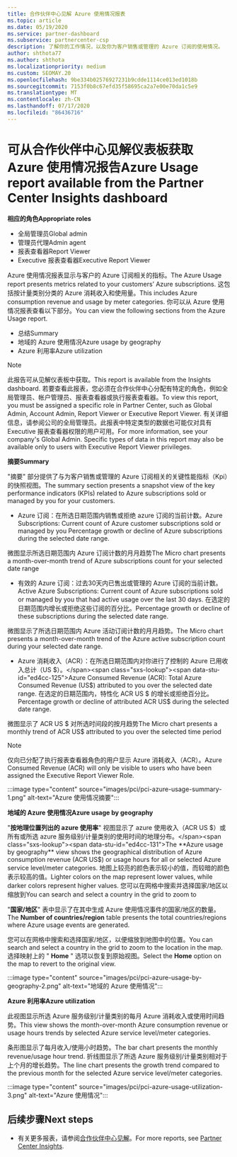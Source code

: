 ```yaml
---
title: 合作伙伴中心见解 Azure 使用情况报表
ms.topic: article
ms.date: 05/19/2020
ms.service: partner-dashboard
ms.subservice: partnercenter-csp
description: 了解你的工作情况，以及你为客户销售或管理的 Azure 订阅的使用情况。
author: shthota77
ms.author: shthota
ms.localizationpriority: medium
ms.custom: SEOMAY.20
ms.openlocfilehash: 9be334b02576927231b9cdde1114ce013ed1018b
ms.sourcegitcommit: 7153f0b8c67efd35f58695ca2a7e00e70da1c5e9
ms.translationtype: MT
ms.contentlocale: zh-CN
ms.lasthandoff: 07/17/2020
ms.locfileid: "86436716"
---
```

# <a name="azure-usage-report-available-from-the-partner-center-insights-dashboard"></a><span data-ttu-id="ed4cc-103">可从合作伙伴中心见解仪表板获取 Azure 使用情况报告</span><span class="sxs-lookup"><span data-stu-id="ed4cc-103">Azure Usage report available from the Partner Center Insights dashboard</span></span>

<span data-ttu-id="ed4cc-104">**相应的角色**</span><span class="sxs-lookup"><span data-stu-id="ed4cc-104">**Appropriate roles**</span></span>
- <span data-ttu-id="ed4cc-105">全局管理员</span><span class="sxs-lookup"><span data-stu-id="ed4cc-105">Global admin</span></span>
- <span data-ttu-id="ed4cc-106">管理员代理</span><span class="sxs-lookup"><span data-stu-id="ed4cc-106">Admin agent</span></span>
- <span data-ttu-id="ed4cc-107">报表查看器</span><span class="sxs-lookup"><span data-stu-id="ed4cc-107">Report Viewer</span></span>
- <span data-ttu-id="ed4cc-108">Executive 报表查看器</span><span class="sxs-lookup"><span data-stu-id="ed4cc-108">Executive Report Viewer</span></span>

<span data-ttu-id="ed4cc-109">Azure 使用情况报表显示与客户的 Azure 订阅相关的指标。</span><span class="sxs-lookup"><span data-stu-id="ed4cc-109">The Azure Usage report presents metrics related to your customers’ Azure subscriptions.</span></span> <span data-ttu-id="ed4cc-110">这包括按计量类别分类的 Azure 消耗收入和使用量。</span><span class="sxs-lookup"><span data-stu-id="ed4cc-110">This includes Azure consumption revenue and usage by meter categories.</span></span> <span data-ttu-id="ed4cc-111">你可以从 Azure 使用情况报表查看以下部分。</span><span class="sxs-lookup"><span data-stu-id="ed4cc-111">You can view the following sections from the Azure Usage report.</span></span>

- <span data-ttu-id="ed4cc-112">总结</span><span class="sxs-lookup"><span data-stu-id="ed4cc-112">Summary</span></span>
- <span data-ttu-id="ed4cc-113">地域的 Azure 使用情况</span><span class="sxs-lookup"><span data-stu-id="ed4cc-113">Azure usage by geography</span></span>
- <span data-ttu-id="ed4cc-114">Azure 利用率</span><span class="sxs-lookup"><span data-stu-id="ed4cc-114">Azure utilization</span></span>

 > [!NOTE]
 > <span data-ttu-id="ed4cc-115">此报告可从见解仪表板中获取。</span><span class="sxs-lookup"><span data-stu-id="ed4cc-115">This report is available from the Insights dashboard.</span></span> <span data-ttu-id="ed4cc-116">若要查看此报表，您必须在合作伙伴中心分配有特定的角色，例如全局管理员、帐户管理员、报表查看器或执行报表查看器。</span><span class="sxs-lookup"><span data-stu-id="ed4cc-116">To view this report, you must be assigned a specific role in Partner Center, such as Global Admin, Account Admin, Report Viewer or Executive Report Viewer.</span></span> <span data-ttu-id="ed4cc-117">有关详细信息，请参阅公司的全局管理员。此报表中特定类型的数据也可能仅对具有 Executive 报表查看器权限的用户可用。</span><span class="sxs-lookup"><span data-stu-id="ed4cc-117">For more information, see your company's Global Admin. Specific types of data in this report may also be available only to users with Executive Report Viewer privileges.</span></span>

<span data-ttu-id="ed4cc-118">**摘要**</span><span class="sxs-lookup"><span data-stu-id="ed4cc-118">**Summary**</span></span>

<span data-ttu-id="ed4cc-119">"摘要" 部分提供了与为客户销售或管理的 Azure 订阅相关的关键性能指标（Kpi）的快照视图。</span><span class="sxs-lookup"><span data-stu-id="ed4cc-119">The summary section presents a snapshot view of the key performance indicators (KPIs) related to Azure subscriptions sold or managed by you for your customers.</span></span>  

- <span data-ttu-id="ed4cc-120">Azure 订阅：在所选日期范围内销售或拒绝 azure 订阅的当前计数。</span><span class="sxs-lookup"><span data-stu-id="ed4cc-120">Azure Subscriptions: Current count of Azure customer subscriptions sold or managed by you Percentage growth or decline of Azure subscriptions during the selected date range.</span></span>

<span data-ttu-id="ed4cc-121">微图显示所选日期范围内 Azure 订阅计数的月月趋势</span><span class="sxs-lookup"><span data-stu-id="ed4cc-121">The Micro chart presents a month-over-month trend of Azure subscriptions count for your selected date range</span></span>
- <span data-ttu-id="ed4cc-122">有效的 Azure 订阅：过去30天内已售出或管理的 Azure 订阅的当前计数。</span><span class="sxs-lookup"><span data-stu-id="ed4cc-122">Active Azure Subscriptions: Current count of Azure subscriptions sold or managed by you that had active usage over the last 30 days.</span></span>
<span data-ttu-id="ed4cc-123">在选定的日期范围内增长或拒绝这些订阅的百分比。</span><span class="sxs-lookup"><span data-stu-id="ed4cc-123">Percentage growth or decline of these subscriptions during the selected date range.</span></span>

<span data-ttu-id="ed4cc-124">微图显示了所选日期范围内 Azure 活动订阅计数的月月趋势。</span><span class="sxs-lookup"><span data-stu-id="ed4cc-124">The Micro chart presents a month-over-month trend of the Azure active subscription count during your selected date range.</span></span>

- <span data-ttu-id="ed4cc-125">Azure 消耗收入（ACR）：在所选日期范围内对你进行了控制的 Azure 已用收入总计（US $）。</span><span class="sxs-lookup"><span data-stu-id="ed4cc-125">Azure Consumed Revenue (ACR): Total Azure Consumed Revenue (US$) attributed to you over the selected date range.</span></span>
<span data-ttu-id="ed4cc-126">在选定的日期范围内，特性化 ACR US $ 的增长或拒绝百分比。</span><span class="sxs-lookup"><span data-stu-id="ed4cc-126">Percentage growth or decline of attributed ACR US$ during the selected date range.</span></span> 

<span data-ttu-id="ed4cc-127">微图显示了 ACR US $ 对所选时间段的按月趋势</span><span class="sxs-lookup"><span data-stu-id="ed4cc-127">The Micro chart presents a monthly trend of ACR US$ attributed to you over the selected time period</span></span>


> [!NOTE]
 > <span data-ttu-id="ed4cc-128">仅向已分配了执行报表查看器角色的用户显示 Azure 消耗收入（ACR）。</span><span class="sxs-lookup"><span data-stu-id="ed4cc-128">Azure Consumed Revenue (ACR) will only be visible to users who have been assigned the Executive Report Viewer Role.</span></span>

:::image type="content" source="images/pci/pci-azure-usage-summary-1.png" alt-text="Azure 使用情况摘要":::

<span data-ttu-id="ed4cc-130">**地域的 Azure 使用情况**</span><span class="sxs-lookup"><span data-stu-id="ed4cc-130">**Azure usage by geography**</span></span>

<span data-ttu-id="ed4cc-131">"**按地理位置列出的 azure 使用率**" 视图显示了 azure 使用收入（ACR US $）或所有或所选 azure 服务级别/计量类别的使用时间的地理分布。</span><span class="sxs-lookup"><span data-stu-id="ed4cc-131">The **Azure usage by geography** view shows the geographical distribution of Azure consumption revenue (ACR US$) or usage hours for all or selected Azure service level/meter categories.</span></span> <span data-ttu-id="ed4cc-132">地图上较亮的颜色表示较小的值，而较暗的颜色表示较高的值。</span><span class="sxs-lookup"><span data-stu-id="ed4cc-132">Lighter colors on the map represent lower values, while darker colors represent higher values.</span></span> <span data-ttu-id="ed4cc-133">您可以在网格中搜索并选择国家/地区以缩放到</span><span class="sxs-lookup"><span data-stu-id="ed4cc-133">You can search and select a country in the grid to zoom to</span></span> 

<span data-ttu-id="ed4cc-134">"**国家/地区**" 表中显示了在其中生成 Azure 使用情况事件的国家/地区的数量。</span><span class="sxs-lookup"><span data-stu-id="ed4cc-134">The **Number of countries/region** table presents the total countries/regions where Azure usage events are generated.</span></span>

<span data-ttu-id="ed4cc-135">您可以在网格中搜索和选择国家/地区，以便缩放到地图中的位置。</span><span class="sxs-lookup"><span data-stu-id="ed4cc-135">You can search and select a country in the grid to zoom to the location in the map.</span></span> <span data-ttu-id="ed4cc-136">选择映射上的 " **Home** " 选项以恢复到原始视图。</span><span class="sxs-lookup"><span data-stu-id="ed4cc-136">Select the **Home** option on the map to revert to the original view.</span></span>

:::image type="content" source="images/pci/pci-azure-usage-by-geography-2.png" alt-text="地域的 Azure 使用情况":::

<span data-ttu-id="ed4cc-138">**Azure 利用率**</span><span class="sxs-lookup"><span data-stu-id="ed4cc-138">**Azure utilization**</span></span>

<span data-ttu-id="ed4cc-139">此视图显示所选 Azure 服务级别/计量类别的每月 Azure 消耗收入或使用时间趋势。</span><span class="sxs-lookup"><span data-stu-id="ed4cc-139">This view shows the month-over-month Azure consumption revenue or usage hours trends by selected Azure service level/meter categories.</span></span> 

<span data-ttu-id="ed4cc-140">条形图显示了每月收入/使用小时趋势。</span><span class="sxs-lookup"><span data-stu-id="ed4cc-140">The bar chart presents the monthly revenue/usage hour trend.</span></span> <span data-ttu-id="ed4cc-141">折线图显示了所选 Azure 服务级别/计量类别相对于上个月的增长趋势。</span><span class="sxs-lookup"><span data-stu-id="ed4cc-141">The line chart presents the growth trend compared to the previous month for the selected Azure service level/meter categories.</span></span>

:::image type="content" source="images/pci/pci-azure-usage-utilization-3.png" alt-text="Azure 使用情况":::

## <a name="next-steps"></a><span data-ttu-id="ed4cc-143">后续步骤</span><span class="sxs-lookup"><span data-stu-id="ed4cc-143">Next steps</span></span>

- <span data-ttu-id="ed4cc-144">有关更多报表，请参阅[合作伙伴中心见解](partner-center-insights.md)。</span><span class="sxs-lookup"><span data-stu-id="ed4cc-144">For more reports, see [Partner Center Insights](partner-center-insights.md).</span></span>
